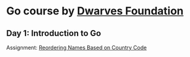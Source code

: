 # Go course by [Dwarves Foundation](https://dwarves.foundation/)

## Day 1: Introduction to Go
Assignment: [Reordering Names Based on Country Code](ex01)
